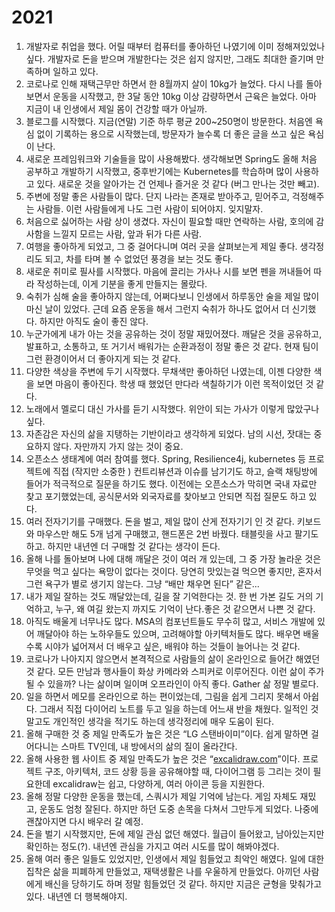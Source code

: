 # 2021

1. 개발자로 취업을 했다. 어릴 때부터 컴퓨터를 좋아하던 나였기에 이미 정해져있었나 싶다. 개발자로 돈을 받으며 개발한다는 것은 쉽지 않지만, 그래도 최대한 즐기며 만족하며 일하고 있다.
2. 코로나로 인해 재택근무만 하면서 한 8월까지 살이 10kg가 늘었다. 다시 나를 돌아보면서 운동을 시작했고, 한 3달 동안 10kg 이상 감량하면서 근육은 늘었다. 아마 지금이 내 인생에서 제일 몸이 건강할 때가 아닐까.
3. 블로그를 시작했다. 지금(연말) 기준 하루 평균 200~250명이 방문한다. 처음엔 욕심 없이 기록하는 용으로 시작했는데, 방문자가 늘수록 더 좋은 글을 쓰고 싶은 욕심이 난다.
4. 새로운 프레임워크와 기술들을 많이 사용해봤다. 생각해보면 Spring도 올해 처음 공부하고 개발하기 시작했고, 중후반기에는 Kubernetes를 학습하며 많이 사용하고 있다. 새로운 것을 알아가는 건 언제나 즐거운 것 같다 (버그 만나는 것만 빼고).
5. 주변에 정말 좋은 사람들이 많다. 단지 나라는 존재로 받아주고, 믿어주고, 걱정해주는 사람들. 이런 사람들에게 나도 그런 사람이 되어야지. 잊지말자.
6. 처음으로 싫어하는 사람 상이 생겼다. 자신이 필요할 때만 연락하는 사람, 호의에 감사함을 느낄지 모르는 사람, 앞과 뒤가 다른 사람.
7. 여행을 좋아하게 되었고, 그 중 걸어다니며 여러 곳을 살펴보는게 제일 좋다. 생각정리도 되고, 차를 타며 볼 수 없었던 풍경을 보는 것도 좋다.
8. 새로운 취미로 필사를 시작했다. 마음에 끌리는 가사나 시를 보면 펜을 꺼내들어 따라 작성하는데, 이게 기분을 좋게 만들지는 몰랐다.
9. 숙취가 심해 술을 좋아하지 않는데, 어쩌다보니 인생에서 하루동안 술을 제일 많이 마신 날이 있었다. 근데 요즘 운동을 해서 그런지 숙취가 하나도 없어서 더 신기했다. 하지만 아직도 술이 좋진 않다.
10. 누군가에게 내가 아는 것을 공유하는 것이 정말 재밌어졌다. 깨달은 것을 공유하고, 발표하고, 소통하고, 또 거기서 배워가는 순환과정이 정말 좋은 것 같다. 현재 팀이 그런 환경이어서 더 좋아지게 되는 것 같다.
11. 다양한 색상을 주변에 두기 시작했다. 무채색만 좋아하던 나였는데, 이젠 다양한 색을 보면 마음이 좋아진다. 학생 때 했었던 만다라 색칠하기가 이런 목적이었던 것 같다.
12. 노래에서 멜로디 대신 가사를 듣기 시작했다. 위안이 되는 가사가 이렇게 많았구나 싶다.
13. 자존감은 자신의 삶을 지탱하는 기반이라고 생각하게 되었다. 남의 시선, 잣대는 중요하지 않다. 자만까지 가지 않는 것이 중요.
14. 오픈소스 생태계에 여러 참여를 했다. Spring, Resilience4j, kubernetes 등 프로젝트에 직접 (작지만 소중한 ) 컨트리뷰션과 이슈를 남기기도 하고, 슬랙 채팅방에 들어가 적극적으로 질문을 하기도 했다. 이전에는 오픈소스가 막히면 국내 자료만 찾고 포기했었는데, 공식문서와 외국자료를 찾아보고 안되면 직접 질문도 하고 있다.
15. 여러 전자기기를 구매했다. 돈을 벌고, 제일 많이 산게 전자기기 인 것 같다. 키보드와 마우스만 해도 5개 넘게 구매했고, 핸드폰은 2번 바꿨다. 태블릿을 사고 팔기도 하고. 하지만 내년엔 더 구매할 것 같다는 생각이 든다.
16. 올해 나를 돌아보며 나에 대해 깨달은 것이 여러 개 있는데, 그 중 가장 놀라운 것은 무엇을 먹고 싶다는 욕망이 없다는 것이다. 당연히 맛있는걸 먹으면 좋지만, 혼자서 그런 욕구가 별로 생기지 않는다. 그냥 “배만 채우면 된다” 같은...
17. 내가 제일 잘하는 것도 깨달았는데, 길을 잘 기억한다는 것. 한 번 가본 길도 거의 기억하고, 누구, 왜 여길 왔는지 까지도 기억이 난다.좋은 것 같으면서 나쁜 것 같다.
18. 아직도 배울게 너무나도 많다. MSA의 컴포넌트들도 무수히 많고, 서비스 개발에 있어 깨달아야 하는 노하우들도 있으며, 고려해야할 아키텍처들도 많다. 배우면 배울수록 시야가 넓어져서 더 배우고 싶은, 배워야 하는 것들이 늘어나는 것 같다.
19. 코로나가 나아지지 않으면서 본격적으로 사람들의 삶이 온라인으로 들어간 해였던 것 같다. 모든 만남과 행사들이 화상 카메라와 스피커로 이루어진다. 이런 삶이 주가 될 수 있을까? 나는  삶이며 일이며 오프라인이 아직 좋다. Gather 삶 정말 별로다.
20. 일을 하면서 메모를 온라인으로 하는 편이었는데, 그림을 쉽게 그리지 못해서 아쉽다. 그래서 직접 다이어리 노트를 두고 일을 하는데 어느새 반을 채웠다. 일적인 것 말고도 개인적인 생각을 적기도 하는데 생각정리에 매우 도움이 된다.
21. 올해 구매한 것 중 제일 만족도가 높은 것은 “LG 스탠바이미”이다. 쉽게 말하면 걸어다니는 스마트 TV인데, 내 방에서의 삶의 질이 올라간다.
22. 올해 사용한 웹 사이트 중 제일 만족도가 높은 것은 “[excalidraw.com](https://excalidraw.com/)”이다. 프로젝트 구조, 아키텍처, 코드 상황 등을 공유해야할 때, 다이어그램 등 그리는 것이 필요한데 excalidraw는 쉽고, 다양하게, 여러 아이콘 등을 지원한다.
23. 올해 정말 다양한 운동을 했는데, 스쿼시가 제일 기억에 남는다. 게임 자체도 재밌고, 운동도 엄청 잘된다. 하지만 하던 도중 손목을 다쳐서 그만두게 되었다. 나중에 괜찮아지면 다시 배우러 갈 예정.
24. 돈을 벌기 시작했지만, 돈에 제일 관심 없던 해였다. 월급이 들어왔고, 남아있는지만 확인하는 정도(?). 내년엔 관심을 가지고 여러 시도를 많이 해봐야겠다.
25. 올해 여러 좋은 일들도 있었지만, 인생에서 제일 힘들었고 최악인 해였다. 일에 대한 집착은 삶을 피폐하게 만들었고, 재택생활은 나를 우울하게 만들었다. 아끼던 사람에게 배신을 당하기도 하며 정말 힘들었던 것 같다. 하지만 지금은 균형을 맞춰가고 있다. 내년엔 더 행복해야지.